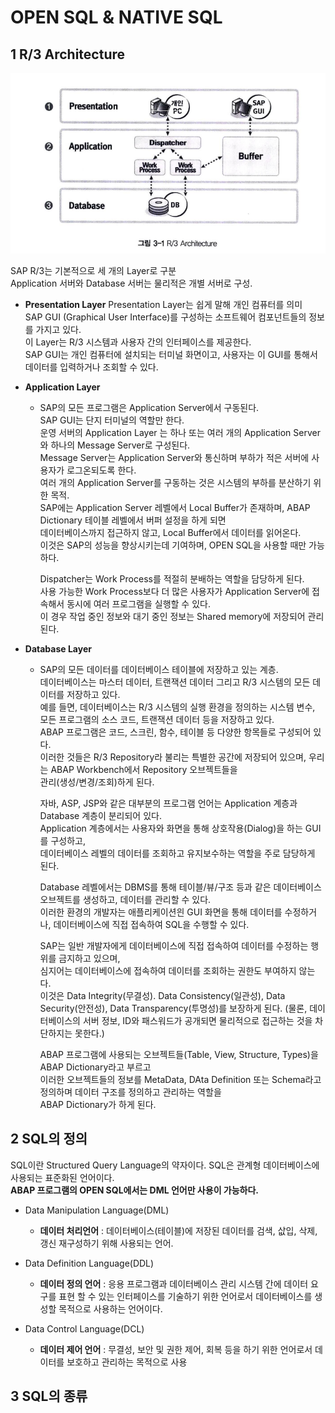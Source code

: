 # OPEN SQL & NATIVE SQL
## 1 R/3 Architecture

![](img/../../../img/1-13.png)

SAP R/3는 기본적으로 세 개의 Layer로 구분 <br>
Application 서버와 Database 서버는 물리적은 개별 서버로 구성.

- **Presentation Layer**
Presentation Layer는 쉽게 말해 개인 컴퓨터를 의미 <br>
SAP GUI (Graphical User Interface)를 구성하는 소프트웨어 컴포넌트들의 정보를 가지고 있다. <br>
이 Layer는 R/3 시스템과 사용자 간의 인터페이스를 제공한다. <br>
SAP GUI는 개인 컴퓨터에 설치되는 터미널 화면이고, 사용자는 이 GUI를 통해서 데이터를 입력하거나 조회할 수 있다.

- **Application Layer**
  - SAP의 모든 프로그램은 Application Server에서 구동된다. <br>
    SAP GUI는 단지 터미널의 역할만 한다. <br>
    운영 서버의 Application Layer 는 하나 또는 여러 개의 Application Server와 하나의 Message Server로 구성된다. <br>
    Message Server는 Application Server와 통신하며 부하가 적은 서버에 사용자가 로그온되도록 한다. <br>
    여러 개의 Application Server를 구동하는 것은 시스템의 부하를 분산하기 위한 목적. <br>
    SAP에는 Application Server 레벨에서 Local Buffer가 존재하며, ABAP Dictionary 테이블 레벨에서 버퍼 설정을 하게 되면 <br>
    데이터베이스까지 접근하지 않고, Local Buffer에서 데이터를 읽어온다. <br>
    이것은 SAP의 성능을 향상시키는데 기여하며, OPEN SQL을 사용할 때만 가능하다. <br>

    Dispatcher는 Work Process를 적절히 분배하는 역할을 담당하게 된다. <br>
    사용 가능한 Work Process보다 더 많은 사용자가 Application Server에 접속해서 동시에 여러 프로그램을 실행할 수 있다. <br>
    이 경우 작업 중인 정보와 대기 중인 정보는 Shared memory에 저장되어 관리된다.


- **Database Layer**
  -   SAP의 모든 데이터를 데이터베이스 테이블에 저장하고 있는 계층. <br>
데이터베이스는 마스터 데이터, 트랜잭션 데이터 그리고 R/3 시스템의 모든 데이터를 저장하고 있다. <br>
예를 들면, 데이터베이스는 R/3 시스템의 실행 환경을 정의하는 시스템 변수, 모든 프로그램의 소스 코드, 트랜잭션 데이터 등을 저장하고 있다. <br>
    ABAP 프로그램은 코드, 스크린, 함수, 테이블 등 다양한 항목들로 구성되어 있다. <br>
    이러한 것들은 R/3 Repository라 불리는 특별한 공간에 저장되어 있으며, 우리는 ABAP Workbench에서 Repository 오브젝트들을 <br>
    관리(생성/변경/조회)하게 된다.<BR>

        자바, ASP, JSP와 같은 대부분의 프로그램 언어는 Application 계층과 Database 계층이 분리되어 있다. <br>
        Application 계층에서는 사용자와 화면을 통해 상호작용(Dialog)을 하는 GUI를 구성하고, <br>
        데이터베이스 레벨의 데이터를 조회하고 유지보수하는 역할을 주로 담당하게 된다.

        Database 레벨에서는 DBMS를 통해 테이블/뷰/구조 등과 같은 데이터베이스 오브젝트를 생성하고, 데이터를 관리할 수 있다. <br>
        이러한 환경의 개발자는 애플리케이션읜 GUI 화면을 통해 데이터를 수정하거나, 데이터베이스에 직접 접속하여 SQL을 수행할 수 있다.

        SAP는 일반 개발자에게 데이터베이스에 직접 접속하여 데이터를 수정하는 행위를 금지하고 있으며, <br>
        심지어는 데이터베이스에 접속하여 데이터를 조회하는 권한도 부여하지 않는다. <br>
        이것은 Data Integrity(무결성). Data Consistency(일관성), Data Security(안전성), Data Transparency(투명성)를 보장하게 된다. (물론, 데이터베이스의 서버 정보, ID와 패스워드가 공개되면 물리적으로 접근하는 것을 차단하지는 못한다.)

        ABAP 프로그램에 사용되는 오브젝트들(Table, View, Structure, Types)을 ABAP Dictionary라고 부르고 <br>
        이러한 오브젝트들의 정보를 MetaData, DAta Definition 또는 Schema라고 정의하며 데이터 구조를 정의하고 관리하는 역할을 <br>
        ABAP Dictionary가 하게 된다.

## 2 SQL의 정의
SQL이란 Structured Query Language의 약자이다. SQL은 관계형 데이터베이스에 사용되는 표준화된 언어이다. <br>
**ABAP 프로그램의 OPEN SQL에서는 DML 언어만 사용이 가능하다.**

- Data Manipulation Language(DML)
  - **데이터 처리언어** : 데이터베이스(테이블)에 저장된 데이터를 검색, 삾입, 삭제, 갱신 재구성하기 위해 사용되는 언어.

- Data Definition Language(DDL)
  - **데이터 정의 언어** : 응용 프로그램과 데이터베이스 관리 시스템 간에 데이터 요구를 표현 할 수 있는 인터페이스를 기술하기 위한 언어로서 데이터베이스를 생성할 목적으로 사용하는 언어이다.

- Data Control Language(DCL)
  - **데이터 제어 언어** : 무결성, 보안 및 권한 제어, 회복 등을 하기 위한 언어로서 데이터를 보호하고 관리하는 목적으로 사용

## 3 SQL의 종류